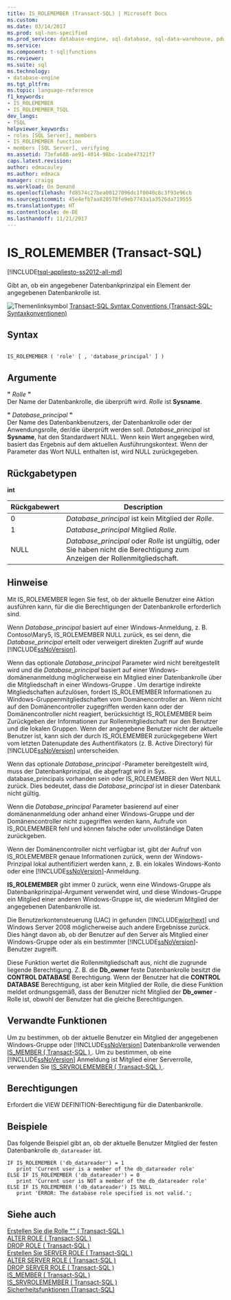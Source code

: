 ```yaml
---
title: IS_ROLEMEMBER (Transact-SQL) | Microsoft Docs
ms.custom: 
ms.date: 03/14/2017
ms.prod: sql-non-specified
ms.prod_service: database-engine, sql-database, sql-data-warehouse, pdw
ms.service: 
ms.component: t-sql|functions
ms.reviewer: 
ms.suite: sql
ms.technology:
- database-engine
ms.tgt_pltfrm: 
ms.topic: language-reference
f1_keywords:
- IS_ROLEMEMBER
- IS_ROLEMEMBER_TSQL
dev_langs:
- TSQL
helpviewer_keywords:
- roles [SQL Server], members
- IS_ROLEMEMBER function
- members [SQL Server], verifying
ms.assetid: 73efa688-ae91-4014-98bc-1cabe47321f7
caps.latest.revision: 
author: edmacauley
ms.author: edmaca
manager: craigg
ms.workload: On Demand
ms.openlocfilehash: fd8574c27bea00127096dc1f0040c8c3f93e96cb
ms.sourcegitcommit: 45e4efb7aa828578fe9eb7743a1a3526da719555
ms.translationtype: HT
ms.contentlocale: de-DE
ms.lasthandoff: 11/21/2017
---
```

# <a name="isrolemember-transact-sql"></a>IS_ROLEMEMBER (Transact-SQL)
[!INCLUDE[tsql-appliesto-ss2012-all-md](../../includes/tsql-appliesto-ss2012-all-md.md)]

  Gibt an, ob ein angegebener Datenbankprinzipal ein Element der angegebenen Datenbankrolle ist.  
  
 ![Themenlinksymbol](../../database-engine/configure-windows/media/topic-link.gif "Topic link icon") [Transact-SQL Syntax Conventions (Transact-SQL-Syntaxkonventionen)](../../t-sql/language-elements/transact-sql-syntax-conventions-transact-sql.md)  
  
## <a name="syntax"></a>Syntax  
  
```  
  
IS_ROLEMEMBER ( 'role' [ , 'database_principal' ] )  
```  
  
## <a name="arguments"></a>Argumente  
 **"** *Rolle* **"**  
 Der Name der Datenbankrolle, die überprüft wird. *Rolle* ist **Sysname**.  
  
 **"** *Database_principal* **"**  
 Der Name des Datenbankbenutzers, der Datenbankrolle oder der Anwendungsrolle, der/die überprüft werden soll. *Database_principal* ist **Sysname**, hat den Standardwert NULL. Wenn kein Wert angegeben wird, basiert das Ergebnis auf dem aktuellen Ausführungskontext. Wenn der Parameter das Wort NULL enthalten ist, wird NULL zurückgegeben.  
  
## <a name="return-types"></a>Rückgabetypen  
 **int**  
  
|Rückgabewert|Description|  
|------------------|-----------------|  
|0|*Database_principal* ist kein Mitglied der *Rolle*.|  
|1|*Database_principal* Mitglied *Rolle*.|  
|NULL|*Database_principal* oder *Rolle* ist ungültig, oder Sie haben nicht die Berechtigung zum Anzeigen der Rollenmitgliedschaft.|  
  
## <a name="remarks"></a>Hinweise  
 Mit IS_ROLEMEMBER legen Sie fest, ob der aktuelle Benutzer eine Aktion ausführen kann, für die die Berechtigungen der Datenbankrolle erforderlich sind.  
  
 Wenn *Database_principal* basiert auf einer Windows-Anmeldung, z. B. Contoso\Mary5, IS_ROLEMEMBER NULL zurück, es sei denn, die *Database_principal* erteilt oder verweigert direkten Zugriff auf wurde [!INCLUDE[ssNoVersion](../../includes/ssnoversion-md.md)].  
  
 Wenn das optionale *Database_principal* Parameter wird nicht bereitgestellt wird und die *Database_principal* basiert auf einer Windows-domänenanmeldung möglicherweise ein Mitglied einer Datenbankrolle über die Mitgliedschaft in einer Windows-Gruppe . Um derartige indirekte Mitgliedschaften aufzulösen, fordert IS_ROLEMEMBER Informationen zu Windows-Gruppenmitgliedschaften vom Domänencontroller an. Wenn nicht auf den Domänencontroller zugegriffen werden kann oder der Domänencontroller nicht reagiert, berücksichtigt IS_ROLEMEMBER beim Zurückgeben der Informationen zur Rollenmitgliedschaft nur den Benutzer und die lokalen Gruppen. Wenn der angegebene Benutzer nicht der aktuelle Benutzer ist, kann sich der durch IS_ROLEMEMBER zurückgegebene Wert vom letzten Datenupdate des Authentifikators (z. B. Active Directory) für [!INCLUDE[ssNoVersion](../../includes/ssnoversion-md.md)] unterscheiden.  
  
 Wenn das optionale *Database_principal* -Parameter bereitgestellt wird, muss der Datenbankprinzipal, die abgefragt wird in Sys. database_principals vorhanden sein oder IS_ROLEMEMBER den Wert NULL zurück. Dies bedeutet, dass die *Database_principal* ist in dieser Datenbank nicht gültig.  
  
 Wenn die *Database_principal* Parameter basierend auf einer domänenanmeldung oder anhand einer Windows-Gruppe und der Domänencontroller nicht zugegriffen werden kann, Aufrufe von IS_ROLEMEMBER fehl und können falsche oder unvollständige Daten zurückgeben.  
  
 Wenn der Domänencontroller nicht verfügbar ist, gibt der Aufruf von IS_ROLEMEMBER genaue Informationen zurück, wenn der Windows-Prinzipal lokal authentifiziert werden kann, z. B. ein lokales Windows-Konto oder eine [!INCLUDE[ssNoVersion](../../includes/ssnoversion-md.md)]-Anmeldung.  
  
 **IS_ROLEMEMBER** gibt immer 0 zurück, wenn eine Windows-Gruppe als Datenbankprinzipal-Argument verwendet wird, und diese Windows-Gruppe ein Mitglied einer anderen Windows-Gruppe ist, die wiederum Mitglied der angegebenen Datenbankrolle ist.  
  
 Die Benutzerkontensteuerung (UAC) in gefunden [!INCLUDE[wiprlhext](../../includes/wiprlhext-md.md)] und Windows Server 2008 möglicherweise auch andere Ergebnisse zurück. Dies hängt davon ab, ob der Benutzer auf den Server als Mitglied einer Windows-Gruppe oder als ein bestimmter [!INCLUDE[ssNoVersion](../../includes/ssnoversion-md.md)]-Benutzer zugreift.  
  
 Diese Funktion wertet die Rollenmitgliedschaft aus, nicht die zugrunde liegende Berechtigung. Z. B. die **Db_owner** feste Datenbankrolle besitzt die **CONTROL DATABASE** Berechtigung. Wenn der Benutzer hat die **CONTROL DATABASE** Berechtigung, ist aber kein Mitglied der Rolle, die diese Funktion meldet ordnungsgemäß, dass der Benutzer nicht Mitglied der **Db_owner** -Rolle ist, obwohl der Benutzer hat die gleiche Berechtigungen.  
  
## <a name="related-functions"></a>Verwandte Funktionen  
 Um zu bestimmen, ob der aktuelle Benutzer ein Mitglied der angegebenen Windows-Gruppe oder [!INCLUDE[ssNoVersion](../../includes/ssnoversion-md.md)] Datenbankrolle verwenden [IS_MEMBER &#40; Transact-SQL &#41; ](../../t-sql/functions/is-member-transact-sql.md). Um zu bestimmen, ob eine [!INCLUDE[ssNoVersion](../../includes/ssnoversion-md.md)] Anmeldung ist Mitglied einer Serverrolle, verwenden Sie [IS_SRVROLEMEMBER &#40; Transact-SQL &#41; ](../../t-sql/functions/is-srvrolemember-transact-sql.md).  
  
## <a name="permissions"></a>Berechtigungen  
 Erfordert die VIEW DEFINITION-Berechtigung für die Datenbankrolle.  
  
## <a name="examples"></a>Beispiele  
 Das folgende Beispiel gibt an, ob der aktuelle Benutzer Mitglied der festen Datenbankrolle `db_datareader` ist.  
  
```  
IF IS_ROLEMEMBER ('db_datareader') = 1  
   print 'Current user is a member of the db_datareader role'  
ELSE IF IS_ROLEMEMBER ('db_datareader') = 0  
   print 'Current user is NOT a member of the db_datareader role'  
ELSE IF IS_ROLEMEMBER ('db_datareader') IS NULL  
   print 'ERROR: The database role specified is not valid.';  
```  
  
## <a name="see-also"></a>Siehe auch  
 [Erstellen Sie die Rolle "" &#40; Transact-SQL &#41;](../../t-sql/statements/create-role-transact-sql.md)   
 [ALTER ROLE &#40; Transact-SQL &#41;](../../t-sql/statements/alter-role-transact-sql.md)   
 [DROP ROLE &#40; Transact-SQL &#41;](../../t-sql/statements/drop-role-transact-sql.md)   
 [Erstellen Sie SERVER ROLE &#40; Transact-SQL &#41;](../../t-sql/statements/create-server-role-transact-sql.md)   
 [ALTER SERVER ROLE &#40; Transact-SQL &#41;](../../t-sql/statements/alter-server-role-transact-sql.md)   
 [DROP SERVER ROLE &#40; Transact-SQL &#41;](../../t-sql/statements/drop-server-role-transact-sql.md)   
 [IS_MEMBER &#40; Transact-SQL &#41;](../../t-sql/functions/is-member-transact-sql.md)   
 [IS_SRVROLEMEMBER &#40; Transact-SQL &#41;](../../t-sql/functions/is-srvrolemember-transact-sql.md)   
 [Sicherheitsfunktionen &#40;Transact-SQL&#41;](../../t-sql/functions/security-functions-transact-sql.md)  
  
  
